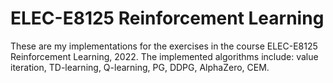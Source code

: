 # ELEC-E8125 Reinforcement Learning

These are my implementations for the exercises in the course ELEC-E8125 Reinforcement Learning, 2022. The implemented algorithms include: value iteration, TD-learning, Q-learning, PG, DDPG, AlphaZero, CEM.


